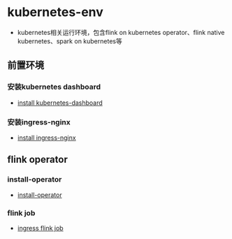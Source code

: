 # kubernetes-env

* kubernetes相关运行环境，包含flink on kubernetes operator、flink native kubernetes、spark on kubernetes等

## 前置环境

### 安装kubernetes dashboard

* [install kubernetes-dashboard](./kubernetes-dashboard)

### 安装ingress-nginx

* [install ingress-nginx](./ingress-nginx)

## flink operator

### install-operator

* [install-operator](./flink-kubernetes-operator/install-operator)

### flink job

* [ingress flink job](./flink-kubernetes-operator/flink-job/ingress)
